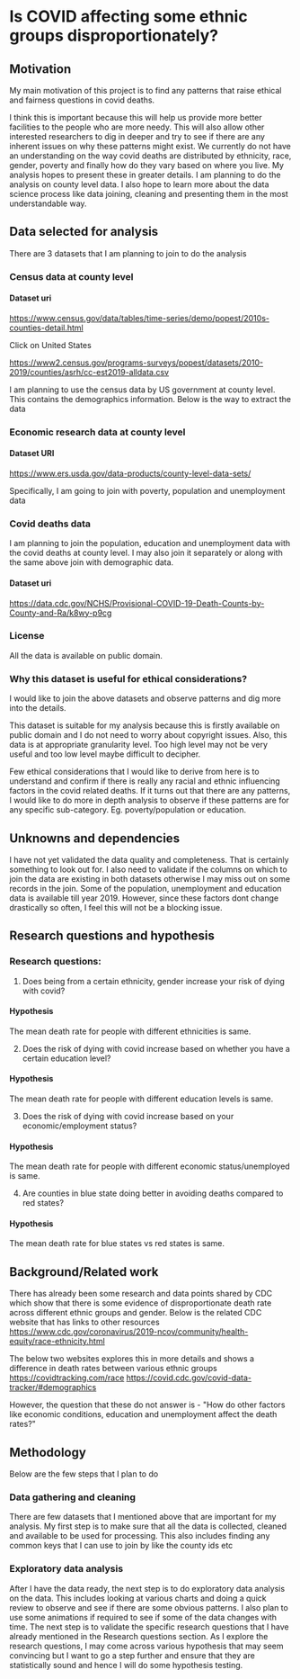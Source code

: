 # Is COVID affecting some ethnic groups disproportionately?

## Motivation
My main motivation of this project is to find any patterns that raise ethical and fairness questions in covid deaths.

I think this is important because this will help us provide more better facilities to the people who are more needy. This will also allow other interested researchers to dig in deeper and try to see if there are any inherent issues on why these patterns might exist.
We currently do not have an understanding on the way covid deaths are distributed by ethnicity, race, gender, poverty and finally how do they vary based on where you live.
My analysis hopes to present these in greater details. I am planning to do the analysis on county level data.
I also hope to learn more about the data science process like data joining, cleaning and presenting them in the most understandable way.


## Data selected for analysis

There are 3 datasets that I am planning to join to do the analysis

### Census data at county level

#### Dataset uri

https://www.census.gov/data/tables/time-series/demo/popest/2010s-counties-detail.html

Click on United States

https://www2.census.gov/programs-surveys/popest/datasets/2010-2019/counties/asrh/cc-est2019-alldata.csv

I am planning to use the census data by US government at county level. This contains the demographics information.
Below is the way to extract the data


### Economic research data at county level

#### Dataset URI

https://www.ers.usda.gov/data-products/county-level-data-sets/

Specifically, I am going to join with poverty, population and unemployment data

### Covid deaths data

I am planning to join the population, education and unemployment data with the covid deaths at county level.
I may also join it separately or along with the same above join with demographic data.

#### Dataset uri

https://data.cdc.gov/NCHS/Provisional-COVID-19-Death-Counts-by-County-and-Ra/k8wy-p9cg

### License
All the data is available on public domain.

### Why this dataset is useful for ethical considerations?

I would like to join the above datasets and observe patterns and dig more into the details.

This dataset is suitable for my analysis because this is firstly available on public domain and I do not need to worry about copyright issues. Also, this data is at appropriate granularity level. Too high level may not be very useful and too low level maybe difficult to decipher.

Few ethical considerations that I would like to derive from here is to understand and confirm if there is really any racial and ethnic influencing factors in the covid related deaths. If it turns out that there are any patterns, I would like to do more in depth analysis to observe if these patterns are for any specific sub-category. Eg. poverty/population or education.

## Unknowns and dependencies

I have not yet validated the data quality and completeness. That is certainly something to look out for.
I also need to validate if the columns on which to join the data are existing in both datasets otherwise I may miss out on some records in the join.
Some of the population, unemployment and education data is available till year 2019. However, since these factors dont change drastically so often, I feel this will not be a blocking issue.

## Research questions and hypothesis
### Research questions:
1. Does being from a certain ethnicity, gender increase your risk of dying with covid?
#### Hypothesis
The mean death rate for people with different ethnicities is same.

2. Does the risk of dying with covid increase based on whether you have a certain education level?
#### Hypothesis
The mean death rate for people with different education levels is same.

3. Does the risk of dying with covid increase based on your economic/employment status?
#### Hypothesis
The mean death rate for people with different economic status/unemployed is same.

4. Are counties in blue state doing better in avoiding deaths compared to red states?
#### Hypothesis
The mean death rate for blue states vs red states is same.

## Background/Related work
There has already been some research and data points shared by CDC which show that there is some evidence of disproportionate death rate across different ethnic groups and gender.
Below is the related CDC website that has links to other resources
https://www.cdc.gov/coronavirus/2019-ncov/community/health-equity/race-ethnicity.html

The below two websites explores this in more details and shows a difference in death rates between various ethnic groups
https://covidtracking.com/race
https://covid.cdc.gov/covid-data-tracker/#demographics

However, the question that these do not answer is - "How do other factors like economic conditions, education and unemployment affect the death rates?"

## Methodology
Below are the few steps that I plan to do

### Data gathering and cleaning
There are few datasets that I mentioned above that are important for my analysis. My first step is to make sure that all the data is collected, cleaned and available to be used for processing.
This also includes finding any common keys that I can use to join by like the county ids etc

### Exploratory data analysis
After I have the data ready, the next step is to do exploratory data analysis on the data.
This includes looking at various charts and doing a quick review to observe and see if there are some obvious patterns.
I also plan to use some animations if required to see if some of the data changes with time.
The next step is to validate the specific research questions that I have already mentioned in the Research questions section.
As I explore the research questions, I may come across various hypothesis that may seem convincing but I want to go a step further and ensure that they are statistically sound and hence I will do some hypothesis testing. 
